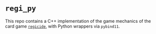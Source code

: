 # `regi_py`

This repo contains a C++ implementation of the game mechanics of the card game
[`regicide`](https://badgersfrommars.com/en-us/pages/learn-to-play-regicide), 
with Python wrappers via `pybind11`.
